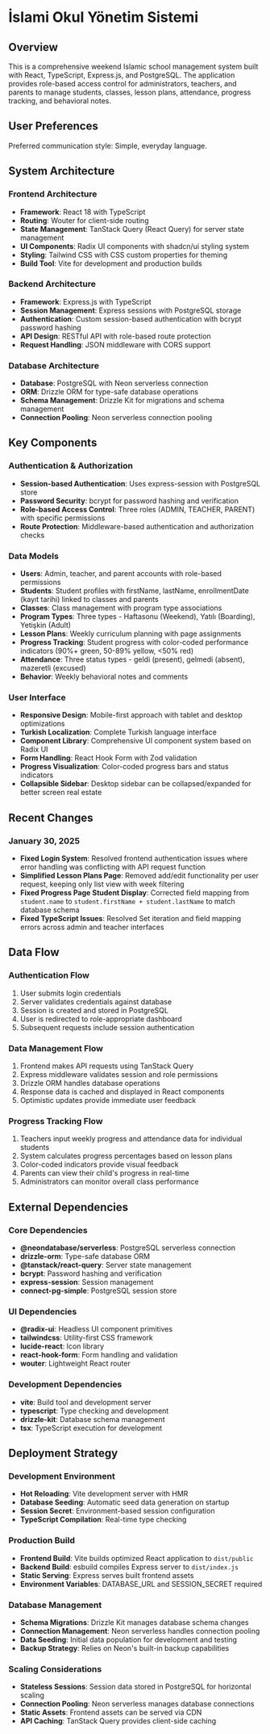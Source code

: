 # İslami Okul Yönetim Sistemi

## Overview

This is a comprehensive weekend Islamic school management system built with React, TypeScript, Express.js, and PostgreSQL. The application provides role-based access control for administrators, teachers, and parents to manage students, classes, lesson plans, attendance, progress tracking, and behavioral notes.

## User Preferences

Preferred communication style: Simple, everyday language.

## System Architecture

### Frontend Architecture
- **Framework**: React 18 with TypeScript
- **Routing**: Wouter for client-side routing
- **State Management**: TanStack Query (React Query) for server state management
- **UI Components**: Radix UI components with shadcn/ui styling system
- **Styling**: Tailwind CSS with CSS custom properties for theming
- **Build Tool**: Vite for development and production builds

### Backend Architecture
- **Framework**: Express.js with TypeScript
- **Session Management**: Express sessions with PostgreSQL storage
- **Authentication**: Custom session-based authentication with bcrypt password hashing
- **API Design**: RESTful API with role-based route protection
- **Request Handling**: JSON middleware with CORS support

### Database Architecture
- **Database**: PostgreSQL with Neon serverless connection
- **ORM**: Drizzle ORM for type-safe database operations
- **Schema Management**: Drizzle Kit for migrations and schema management
- **Connection Pooling**: Neon serverless connection pooling

## Key Components

### Authentication & Authorization
- **Session-based Authentication**: Uses express-session with PostgreSQL store
- **Password Security**: bcrypt for password hashing and verification
- **Role-based Access Control**: Three roles (ADMIN, TEACHER, PARENT) with specific permissions
- **Route Protection**: Middleware-based authentication and authorization checks

### Data Models
- **Users**: Admin, teacher, and parent accounts with role-based permissions
- **Students**: Student profiles with firstName, lastName, enrollmentDate (kayıt tarihi) linked to classes and parents
- **Classes**: Class management with program type associations
- **Program Types**: Three types - Haftasonu (Weekend), Yatılı (Boarding), Yetişkin (Adult)
- **Lesson Plans**: Weekly curriculum planning with page assignments
- **Progress Tracking**: Student progress with color-coded performance indicators (90%+ green, 50-89% yellow, <50% red)
- **Attendance**: Three status types - geldi (present), gelmedi (absent), mazeretli (excused)
- **Behavior**: Weekly behavioral notes and comments

### User Interface
- **Responsive Design**: Mobile-first approach with tablet and desktop optimizations
- **Turkish Localization**: Complete Turkish language interface
- **Component Library**: Comprehensive UI component system based on Radix UI
- **Form Handling**: React Hook Form with Zod validation
- **Progress Visualization**: Color-coded progress bars and status indicators
- **Collapsible Sidebar**: Desktop sidebar can be collapsed/expanded for better screen real estate

## Recent Changes

### January 30, 2025
- **Fixed Login System**: Resolved frontend authentication issues where error handling was conflicting with API request function
- **Simplified Lesson Plans Page**: Removed add/edit functionality per user request, keeping only list view with week filtering
- **Fixed Progress Page Student Display**: Corrected field mapping from `student.name` to `student.firstName + student.lastName` to match database schema
- **Fixed TypeScript Issues**: Resolved Set iteration and field mapping errors across admin and teacher interfaces

## Data Flow

### Authentication Flow
1. User submits login credentials
2. Server validates credentials against database
3. Session is created and stored in PostgreSQL
4. User is redirected to role-appropriate dashboard
5. Subsequent requests include session authentication

### Data Management Flow
1. Frontend makes API requests using TanStack Query
2. Express middleware validates session and role permissions
3. Drizzle ORM handles database operations
4. Response data is cached and displayed in React components
5. Optimistic updates provide immediate user feedback

### Progress Tracking Flow
1. Teachers input weekly progress and attendance data for individual students
2. System calculates progress percentages based on lesson plans
3. Color-coded indicators provide visual feedback
4. Parents can view their child's progress in real-time
5. Administrators can monitor overall class performance

## External Dependencies

### Core Dependencies
- **@neondatabase/serverless**: PostgreSQL serverless connection
- **drizzle-orm**: Type-safe database ORM
- **@tanstack/react-query**: Server state management
- **bcrypt**: Password hashing and verification
- **express-session**: Session management
- **connect-pg-simple**: PostgreSQL session store

### UI Dependencies
- **@radix-ui**: Headless UI component primitives
- **tailwindcss**: Utility-first CSS framework
- **lucide-react**: Icon library
- **react-hook-form**: Form handling and validation
- **wouter**: Lightweight React router

### Development Dependencies
- **vite**: Build tool and development server
- **typescript**: Type checking and development
- **drizzle-kit**: Database schema management
- **tsx**: TypeScript execution for development

## Deployment Strategy

### Development Environment
- **Hot Reloading**: Vite development server with HMR
- **Database Seeding**: Automatic seed data generation on startup
- **Session Secret**: Environment-based session configuration
- **TypeScript Compilation**: Real-time type checking

### Production Build
- **Frontend Build**: Vite builds optimized React application to `dist/public`
- **Backend Build**: esbuild compiles Express server to `dist/index.js`
- **Static Serving**: Express serves built frontend assets
- **Environment Variables**: DATABASE_URL and SESSION_SECRET required

### Database Management
- **Schema Migrations**: Drizzle Kit manages database schema changes
- **Connection Management**: Neon serverless handles connection pooling
- **Data Seeding**: Initial data population for development and testing
- **Backup Strategy**: Relies on Neon's built-in backup capabilities

### Scaling Considerations
- **Stateless Sessions**: Session data stored in PostgreSQL for horizontal scaling
- **Connection Pooling**: Neon serverless manages database connections
- **Static Assets**: Frontend assets can be served via CDN
- **API Caching**: TanStack Query provides client-side caching